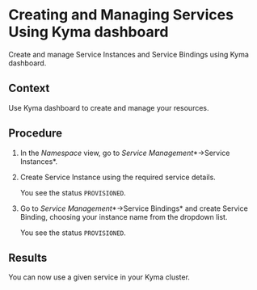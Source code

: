 <!-- loio975983821be040f0b7886791abcf3b7e -->

# Creating and Managing Services Using Kyma dashboard

Create and manage Service Instances and Service Bindings using Kyma dashboard.



## Context

Use Kyma dashboard to create and manage your resources.



## Procedure

1.  In the *Namespace* view, go to *Service Management**→Service Instances*.

2.  Create Service Instance using the required service details.

    You see the status `PROVISIONED`.

3.  Go to *Service Management**→Service Bindings* and create Service Binding, choosing your instance name from the dropdown list.

    You see the status `PROVISIONED`.




<a name="loio975983821be040f0b7886791abcf3b7e__result_m43_t3y_bzb"/>

## Results

You can now use a given service in your Kyma cluster.

